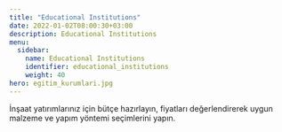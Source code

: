 ```yaml
---
title: "Educational Institutions"
date: 2022-01-02T08:00:30+03:00
description: Educational Institutions
menu:
  sidebar:
    name: Educational Institutions
    identifier: educational_institutions
    weight: 40
hero: egitim_kurumlari.jpg
---
```

İnşaat yatırımlarınız için bütçe hazırlayın, fiyatları değerlendirerek uygun malzeme ve yapım yöntemi seçimlerini yapın.